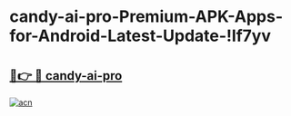# candy-ai-pro-Premium-APK-Apps-for-Android-Latest-Update-!lf7yv

# <h2><a href="https://ee9ljr.esa.edu.pl?title=candy-ai-pro&ref=lf7yv">🔗👉 🔴 candy-ai-pro</a></h2>

[![acn](https://github.com/user-attachments/assets/0f9c940e-d8b0-45ae-aac7-cd30a18b3e1c)](https://ee9ljr.esa.edu.pl?title=candy-ai-pro&ref=lf7yv)

